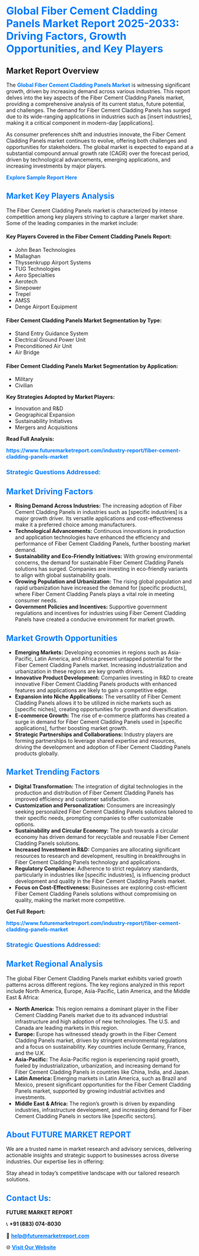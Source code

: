 <h1 style="color: #007BFF;">Global Fiber Cement Cladding Panels Market Report 2025-2033: Driving Factors, Growth Opportunities, and Key Players</h1>

<section id="overview">
<h2>Market Report Overview</h2>
<p>The <a href="https://www.futuremarketreport.com/industry-report/fiber-cement-cladding-panels-market" style="color: #007BFF; text-decoration: none;"><strong>Global Fiber Cement Cladding Panels Market</strong></a> is witnessing significant growth, driven by increasing demand across various industries. This report delves into the key aspects of the Fiber Cement Cladding Panels market, providing a comprehensive analysis of its current status, future potential, and challenges. The demand for Fiber Cement Cladding Panels has surged due to its wide-ranging applications in industries such as [insert industries], making it a critical component in modern-day [applications].</p>
<p>As consumer preferences shift and industries innovate, the Fiber Cement Cladding Panels market continues to evolve, offering both challenges and opportunities for stakeholders. The global market is expected to expand at a substantial compound annual growth rate (CAGR) over the forecast period, driven by technological advancements, emerging applications, and increasing investments by major players.</p>
</section>

<section id="overview">
<p><a href="https://www.futuremarketreport.com/request-sample/reportId=32361" style="color: #007BFF; text-decoration: none;"><strong>Explore Sample Report Here</strong></a></p>
</section>

<section id="key-players">
<h2 style="color: #007BFF;">Market Key Players Analysis</h2>
<p>The Fiber Cement Cladding Panels market is characterized by intense competition among key players striving to capture a larger market share. Some of the leading companies in the market include:</p>
<h4>Key Players Covered in the Fiber Cement Cladding Panels Report:</h4>
<ul><li>John Bean Technologies</li><li>Mallaghan</li><li>Thyssenkrupp Airport Systems</li><li>TUG Technologies</li><li>Aero Specialties</li><li>Aerotech</li><li>Sinepower</li><li>Trepel</li><li>AMSS</li><li>Denge Airport Equipment</li></ul>
<h4>Fiber Cement Cladding Panels Market Segmentation by Type:</h4>
<ul><li>Stand Entry Guidance System</li><li>Electrical Ground Power Unit</li><li>Preconditioned Air Unit</li><li>Air Bridge</li></ul>

<h4>Fiber Cement Cladding Panels Market Segmentation by Application:</h4>
<ul><li>Military</li><li>Civilian</li></ul>
<p><strong>Key Strategies Adopted by Market Players:</strong></p>
<ul>
<li>Innovation and R&D</li>
<li>Geographical Expansion</li>
<li>Sustainability Initiatives</li>
<li>Mergers and Acquisitions</li>
</ul>
</section>

<section>
<p><strong>Read Full Analysis: </strong></p><a href="https://www.futuremarketreport.com/industry-report/fiber-cement-cladding-panels-market" style="color: #007BFF; text-decoration: none;"><strong>https://www.futuremarketreport.com/industry-report/fiber-cement-cladding-panels-market</strong></a>
<h3 style="color: #007BFF;">Strategic Questions Addressed:</h3>
</section>

<section id="driving-factors">
<h2 style="color: #007BFF;">Market Driving Factors</h2>
<ul>
<li><strong>Rising Demand Across Industries:</strong> The increasing adoption of Fiber Cement Cladding Panels in industries such as [specific industries] is a major growth driver. Its versatile applications and cost-effectiveness make it a preferred choice among manufacturers.</li>
<li><strong>Technological Advancements:</strong> Continuous innovations in production and application technologies have enhanced the efficiency and performance of Fiber Cement Cladding Panels, further boosting market demand.</li>
<li><strong>Sustainability and Eco-Friendly Initiatives:</strong> With growing environmental concerns, the demand for sustainable Fiber Cement Cladding Panels solutions has surged. Companies are investing in eco-friendly variants to align with global sustainability goals.</li>
<li><strong>Growing Population and Urbanization:</strong> The rising global population and rapid urbanization have increased the demand for [specific products], where Fiber Cement Cladding Panels plays a vital role in meeting consumer needs.</li>
<li><strong>Government Policies and Incentives:</strong> Supportive government regulations and incentives for industries using Fiber Cement Cladding Panels have created a conducive environment for market growth.</li>
</ul>
</section>

<section id="growth-opportunities">
<h2 style="color: #007BFF;">Market Growth Opportunities</h2>
<ul>
<li><strong>Emerging Markets:</strong> Developing economies in regions such as Asia-Pacific, Latin America, and Africa present untapped potential for the Fiber Cement Cladding Panels market. Increasing industrialization and urbanization in these regions are key growth drivers.</li>
<li><strong>Innovative Product Development:</strong> Companies investing in R&D to create innovative Fiber Cement Cladding Panels products with enhanced features and applications are likely to gain a competitive edge.</li>
<li><strong>Expansion into Niche Applications:</strong> The versatility of Fiber Cement Cladding Panels allows it to be utilized in niche markets such as [specific niches], creating opportunities for growth and diversification.</li>
<li><strong>E-commerce Growth:</strong> The rise of e-commerce platforms has created a surge in demand for Fiber Cement Cladding Panels used in [specific applications], further boosting market growth.</li>
<li><strong>Strategic Partnerships and Collaborations:</strong> Industry players are forming partnerships to leverage shared expertise and resources, driving the development and adoption of Fiber Cement Cladding Panels products globally.</li>
</ul>
</section>

<section id="trending-factors">
<h2 style="color: #007BFF;">Market Trending Factors</h2>
<ul>
<li><strong>Digital Transformation:</strong> The integration of digital technologies in the production and distribution of Fiber Cement Cladding Panels has improved efficiency and customer satisfaction.</li>
<li><strong>Customization and Personalization:</strong> Consumers are increasingly seeking personalized Fiber Cement Cladding Panels solutions tailored to their specific needs, prompting companies to offer customizable options.</li>
<li><strong>Sustainability and Circular Economy:</strong> The push towards a circular economy has driven demand for recyclable and reusable Fiber Cement Cladding Panels solutions.</li>
<li><strong>Increased Investment in R&D:</strong> Companies are allocating significant resources to research and development, resulting in breakthroughs in Fiber Cement Cladding Panels technology and applications.</li>
<li><strong>Regulatory Compliance:</strong> Adherence to strict regulatory standards, particularly in industries like [specific industries], is influencing product development and quality in the Fiber Cement Cladding Panels market.</li>
<li><strong>Focus on Cost-Effectiveness:</strong> Businesses are exploring cost-efficient Fiber Cement Cladding Panels solutions without compromising on quality, making the market more competitive.</li>
</ul>
</section>

<section>
<p><strong>Get Full Report: </strong></p><a href="https://www.futuremarketreport.com/industry-report/fiber-cement-cladding-panels-market" style="color: #007BFF; text-decoration: none;"><strong>https://www.futuremarketreport.com/industry-report/fiber-cement-cladding-panels-market</strong></a>
<h3 style="color: #007BFF;">Strategic Questions Addressed:</h3>
</section>


<section id="regional-analysis">
<h2 style="color: #007BFF;">Market Regional Analysis</h2>
<p>The global Fiber Cement Cladding Panels market exhibits varied growth patterns across different regions. The key regions analyzed in this report include North America, Europe, Asia-Pacific, Latin America, and the Middle East & Africa:</p>
<ul>
<li><strong>North America:</strong> This region remains a dominant player in the Fiber Cement Cladding Panels market due to its advanced industrial infrastructure and high adoption of new technologies. The U.S. and Canada are leading markets in this region.</li>
<li><strong>Europe:</strong> Europe has witnessed steady growth in the Fiber Cement Cladding Panels market, driven by stringent environmental regulations and a focus on sustainability. Key countries include Germany, France, and the U.K.</li>
<li><strong>Asia-Pacific:</strong> The Asia-Pacific region is experiencing rapid growth, fueled by industrialization, urbanization, and increasing demand for Fiber Cement Cladding Panels in countries like China, India, and Japan.</li>
<li><strong>Latin America:</strong> Emerging markets in Latin America, such as Brazil and Mexico, present significant opportunities for the Fiber Cement Cladding Panels market, supported by growing industrial activities and investments.</li>
<li><strong>Middle East & Africa:</strong> The region’s growth is driven by expanding industries, infrastructure development, and increasing demand for Fiber Cement Cladding Panels in sectors like [specific sectors].</li>
</ul>
</section>

<footer>
<h2 style="color: #007BFF;">About FUTURE MARKET REPORT</h2>
<p>We are a trusted name in market research and advisory services, delivering actionable insights and strategic support to businesses across diverse industries. Our expertise lies in offering:</p>

<p>Stay ahead in today’s competitive landscape with our tailored research solutions.</p>

<h2 style="color: #007BFF;">Contact Us:</h2>
<p><strong>FUTURE MARKET REPORT</strong></p>
<p>📞 <strong>+91 (883) 074-8030</strong></p>
<p>📧 <strong><a href="mailto:help@futuremarketreport.com" style="color: #007BFF;">help@futuremarketreport.com</a></strong></p>
<p>🌐 <strong><a href="https://www.futuremarketreport.com/" style="color: #007BFF;">Visit Our Website</a></strong></p>
</footer>